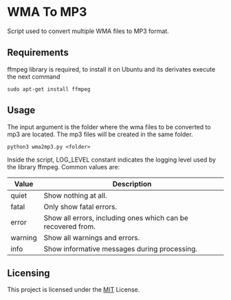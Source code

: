 # WMA To MP3

Script used to convert multiple WMA files to MP3 format.

## Requirements

ffmpeg  library is required, to install it on Ubuntu and its derivates execute the next command
```
sudo apt-get install ffmpeg
```

## Usage
The input argument is the folder where the wma files to be converted to mp3 are located. The mp3 files will be created in the same folder.
```
python3 wma2mp3.py <folder>
```

Inside the script, LOG_LEVEL constant indicates the logging level used by the library ffmpeg. Common values are:

|Value|Description|
|---|---|
|quiet|Show nothing at all.|
|fatal|Only show fatal errors.|
|error|Show all errors, including ones which can be recovered from.|
|warning|Show all warnings and errors.|
|info|Show informative messages during processing.|

## Licensing

This project is licensed under the [MIT](https://github.com/ivan-iglesias/wma-to-mp3/blob/master/LICENSE) License.
